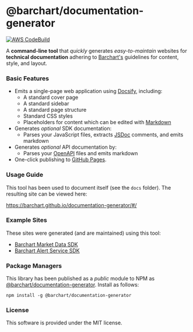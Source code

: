 # @barchart/documentation-generator

[![AWS CodeBuild](https://codebuild.us-east-1.amazonaws.com/badges?uuid=eyJlbmNyeXB0ZWREYXRhIjoiSkJiVDZVKzIvUkh5Vkpzd1prRHlKbGozYUhiSWFXMEhzZFphdzBhTWRiWnRXK2dGMk1GMU52QS8rcTJBWEJjNXZkOTRpUXpMcFBLdjFoYmhRWVhNNStRPSIsIml2UGFyYW1ldGVyU3BlYyI6IlVubWUzdm0reHVoZE5SaDAiLCJtYXRlcmlhbFNldFNlcmlhbCI6MX0%3D&branch=master)](https://github.com/barchart/documentation-generator)

A **command-line tool** that _quickly_ generates _easy-to-maintain_ websites for **technical documentation** adhering to [Barchart's](https://www.barchart.com/solutions) guidelines for content, style, and layout.

### Basic Features

* Emits a single-page web application using [Docsify](https://docsify.js.org/#/), including:
  * A standard cover page
  * A standard sidebar
  * A standard page structure
  * Standard CSS styles
  * Placeholders for content which can be edited with [Markdown](https://en.wikipedia.org/wiki/Markdown)
* Generates _optional_ SDK documentation:
  * Parses your JavaScript files, extracts [JSDoc](https://en.wikipedia.org/wiki/JSDoc) comments, and emits markdown
* Generates _optional_ API documentation by:
  * Parses your [OpenAPI](https://en.wikipedia.org/wiki/OpenAPI_Specification) files and emits markdown
* One-click publishing to [GitHub Pages](https://pages.github.com/).

### Usage Guide

This tool has been used to document itself (see the ```docs``` folder). The resulting site can be viewed here:

https://barchart.github.io/documentation-generator/#/

### Example Sites

These sites were generated (and are maintained) using this tool:

* [Barchart Market Data SDK](https://barchart.github.io/marketdata-api-js/#/)
* [Barchart Alert Service SDK](https://barchart.github.io/alerts-client-js/#/)

### Package Managers

This library has been published as a *public* module to NPM as [@barchart/documentation-generator](https://www.npmjs.com/package/@barchart/documentation-generator). Install as follows:

```shell
npm install -g @barchart/documentation-generator
```

### License

This software is provided under the MIT license.